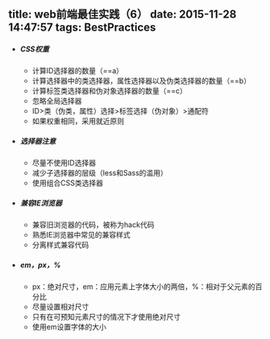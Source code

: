 title: web前端最佳实践（6）
date: 2015-11-28 14:47:57
tags: BestPractices
---
* ##### CSS权重
	* 计算ID选择器的数量（==a）
	* 计算选择器中的类选择器，属性选择器以及伪类选择器的数量（==b）
	* 计算标签类选择器和伪对象选择器的数量（==c）
	* 忽略全局选择器
	* ID>类（伪类，属性）选择>标签选择（伪对象）>通配符
	* 如果权重相同，采用就近原则
* ##### 选择器注意
	* 尽量不使用ID选择器
	* 减少子选择器的层级（less和Sass的滥用）
	* 使用组合CSS类选择器
* ##### 兼容IE浏览器
	* 兼容旧浏览器的代码，被称为hack代码
	* 熟悉IE浏览器中常见的兼容样式
	* 分离样式兼容代码
* ##### em，px，%
	* px：绝对尺寸，em：应用元素上字体大小的两倍，%：相对于父元素的百分比
	* 尽量设置相对尺寸
	* 只有在可预知元素尺寸的情况下才使用绝对尺寸
	* 使用em设置字体的大小